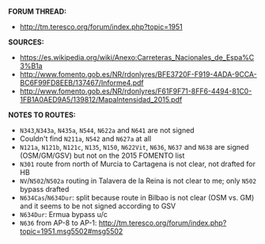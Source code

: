 ﻿**FORUM THREAD:**
- http://tm.teresco.org/forum/index.php?topic=1951


**SOURCES:**
- https://es.wikipedia.org/wiki/Anexo:Carreteras_Nacionales_de_Espa%C3%B1a
- http://www.fomento.gob.es/NR/rdonlyres/BFE3720F-F919-4ADA-9CCA-BC6F99FD8EEB/137467/Informe4.pdf
- http://www.fomento.gob.es/NR/rdonlyres/F61F9F71-8FF6-4494-81C0-1FB1A0AED9A5/139812/MapaIntensidad_2015.pdf


**NOTES TO ROUTES:**
- `N343`,`N343a`, `N435a`, `N544`, `N622a` and `N641` are not signed
- Couldn't find `N211a`, `N542` and `N627a` at all
- `N121a`, `N121b`, `N121c`, `N135`, `N150`, `N622Vit`, `N636`, `N637` and `N638` are signed (OSM/GM/GSV) but not on the 2015 FOMENTO list
- `N301` route from north of Murcia to Cartagena is not clear, not drafted for HB
- `NV`/`N502`/`N502a` routing in Talavera de la Reina is not clear to me; only `N502` bypass drafted
- `N634Cas`/`N634Dur`: split because route in Bilbao is not clear (OSM vs. GM) and it seems to be not signed according to GSV
- `N634Dur`: Ermua bypass u/c
- `N636` from AP-8 to AP-1: http://tm.teresco.org/forum/index.php?topic=1951.msg5502#msg5502